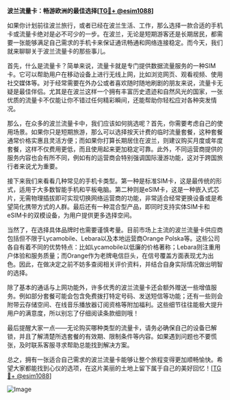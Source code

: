 **波兰流量卡：畅游欧洲的最佳选择[[TG💪+ @esim1088](https://t.me/s/esim1088)]**

如果你计划前往波兰旅行，或者已经在波兰生活、工作，那么选择一款合适的手机卡或流量卡绝对是必不可少的一步。在波兰，无论是短期游客还是长期居民，都需要一张能够满足自己需求的手机卡来保证通讯畅通和网络连接稳定。而今天，我们就来聊聊关于波兰流量卡的那些事儿。

首先，什么是流量卡？简单来说，流量卡就是专门提供数据流量服务的一种SIM卡。它可以帮助用户在移动设备上进行无线上网，比如浏览网页、观看视频、使用社交媒体等。对于经常需要在外办公或者喜欢随时随地刷剧的朋友来说，流量卡无疑是最佳伴侣。尤其是在波兰这样一个拥有丰富历史遗迹和自然风光的国家，一张优质的流量卡不仅能让你不错过任何精彩瞬间，还能帮助你轻松应对各种突发情况。

那么，在众多的波兰流量卡中，我们应该如何挑选呢？首先，你需要考虑自己的使用场景。如果你只是短期旅游，那么可以选择按天计费的临时流量套餐，这种套餐通常价格实惠且灵活方便；而如果你打算长期居住在波兰，则建议购买月度或年度套餐，这样不仅费用更低，而且使用起来更加稳定可靠。此外，不同运营商提供的服务内容也会有所不同，例如有的运营商会特别强调国际漫游功能，这对于跨国旅行者来说尤为重要。

接下来我们来看看几种常见的手机卡类型。第一种是标准SIM卡，这是最传统的形式，适用于大多数智能手机和平板电脑。第二种则是eSIM卡，这是一种嵌入式芯片，无需物理插拔即可实现切换网络运营商的功能，非常适合经常更换设备或是希望简化携带方式的人群。最后还有一种混合型产品，即同时支持实体SIM卡和eSIM卡的双模设备，为用户提供更多选择空间。

当然了，在选择具体品牌时也需要谨慎考量。目前市场上主流的波兰流量卡供应商包括但不限于Lycamobile、Lebara以及本地运营商Orange Polska等。这些公司各自有着不同的优势特点：比如Lycamobile以低廉的价格著称；Lebara则注重用户体验和服务质量；而Orange作为老牌电信巨头，在信号覆盖方面表现尤为出色。因此，在做决定之前不妨多查阅相关评价资料，并结合自身实际情况做出明智的选择。

除了基本的通话与上网功能外，许多优秀的波兰流量卡还会额外赠送一些增值服务。例如部分套餐可能会包含免费拨打特定号码、发送短信等功能；还有一些则会附带云存储空间、在线音乐播放器订阅资格等附加福利。这些细节往往能极大提升用户的满意度，所以别忘了仔细阅读条款细则哦！

最后提醒大家一点——无论购买哪种类型的流量卡，请务必确保自己的设备已解锁，并且了解清楚所选套餐的有效期、限制条件等内容。如果遇到问题也不要慌张，及时联系客服寻求帮助总能找到解决方案。

总之，拥有一张适合自己需求的波兰流量卡能够让整个旅程变得更加顺畅愉快。希望大家都能找到心仪的选项，在这片美丽的土地上留下属于自己的美好回忆！[[TG💪+ @esim1088](https://t.me/s/esim1088)] 

![Image](https://i.postimg.cc/4NQfJmqS/Snipaste-2025-05-13-00-14-12.png)